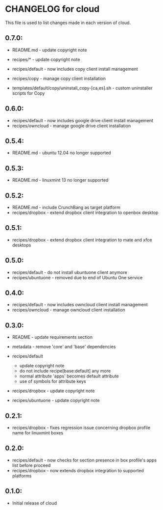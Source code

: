 # CHANGELOG for cloud

This file is used to list changes made in each version of cloud.

## 0.7.0:

* README.md - update copyright note
* recipes/* - update copyright note

* recipes/default - now includes copy client install management
* recipes/copy    - manage copy client installation
* templates/default/copy/uninstall_copy-[ca,es].sh - custom uninstaller scripts for Copy

## 0.6.0:

* recipes/default  - now includes google drive client install management
* recipes/owncloud - manage google drive client installation

## 0.5.4:

* README.md - ubuntu 12.04 no longer supported

## 0.5.3:

* README.md - linuxmint 13 no longer supported

## 0.5.2:

* README.md       - include CrunchBang as target platform
* recipes/dropbox - extend dropbox client integration to openbox desktop

## 0.5.1:

* recipes/dropbox - extend dropbox client integration to mate and xfce desktops

## 0.5.0:

* recipes/default   - do not install ubuntuone client anymore
* recipes/ubuntuone - removed due to end of Ubuntu One service

## 0.4.0:

* recipes/default  - now includes owncloud client install management
* recipes/owncloud - manage owncloud client installation

## 0.3.0:

* README   - update requirements section
* metadata - remove 'core' and 'base' dependencies

* recipes/default

  - update copyright note
  - do not include recipe[base:default] any more
  - normal attribute 'apps' becomes default attribute
  - use of symbols for attribute keys

* recipes/dropbox   - update copyright note
* recipes/ubuntuone - update copyright note

## 0.2.1:

* recipes/dropbox - fixes regression issue concerning dropbox profile name for linuxmint boxes

## 0.2.0:

* recipes/default - now checks for section presence in box profile's apps list before proceed
* recipes/dropbox - now extends dropbox integration to supported platforms

## 0.1.0:

* Initial release of cloud
